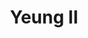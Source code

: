 ---
layout: place
title: "Yeung II"
permalink: /new-jersey/hoboken/yeung-ii.html
stateAbbr: NJ
stateName: New Jersey
cityName: Hoboken
place_id: ChIJNTW-MthZwokRsyTH5DySbdk
photos:
  - name: >-
      places/ChIJNTW-MthZwokRsyTH5DySbdk/photos/AeeoHcJgt0KP4JvvTUDpp4PD94WwoeOTvI8Oynr4BZMCR-FIfL86NcXS_o7YJm1BTkw_S5l7oLilk2qmEX9OhzQlla042Ynl46LdyYLG8uqGLp8gRgMP1KIM3Way4OxQdO2JCmfoaVx8mcy1i1oyula0Sidv4mQ4ypOj1W2qw_mJP2v56rbBbGkhNARgQy21iPhfrmbuTHDeebEu8a8i2S5AHctTCACtjtJlnA0qawEYSefXMLSSshHA-WodOlMNey3a-X1ZwJtcX5_hfc-ZUK5nT7dWewNnXzOoUm09wuT9GLiF7gexSMJuuVO8bWxhg2_u4IHxVhXbQqP6SKSM2QCjNgV1nUWtGknu4XMdmYm_fnK98wiNmQoEGBXge2WfeqV33S_Re70b5r2Fz7-wLeftTBBO1ck0y_UlUlbmBX1vIUCa9w
    widthPx: 4032
    heightPx: 3024
    authorAttributions:
      - displayName: Marcello D'Aureli
        uri: https://maps.google.com/maps/contrib/104943397697325629919
        photoUri: >-
          https://lh3.googleusercontent.com/a-/ALV-UjXxnWLatdzKgRS_zOLFTq_cHBupr0kbgf972xXd4DoT1ADnXUYuHA=s100-p-k-no-mo
    flagContentUri: >-
      https://www.google.com/local/imagery/report/?cb_client=maps_api_places.places_api&image_key=!1e10!2sCIHM0ogKEICAgIDm-4XRVg&hl=en-US
    googleMapsUri: >-
      https://www.google.com/maps/place//data=!3m4!1e2!3m2!1sCIHM0ogKEICAgIDm-4XRVg!2e10!4m2!3m1!1s0x89c259d832be3535:0xd96d923ce4c724b3
  - name: >-
      places/ChIJNTW-MthZwokRsyTH5DySbdk/photos/AeeoHcLMKEqUDj0BKnA10WPC0G5hLU4X5D7iLT49x-FcauP9OKS5fW30mEISzFntJnQkTDraj4MuwWE7mmXu2-rTwbWD-9LIJiIIKMYLj6qZk4fzkM3k0NV3335SjrYaxa1zAxuocGe6RBuOnTpTJwhuTERVJsO4VmJ5FBRsikob6vy8iSoGAxBjGoxUFAZP-QCAsoBt2S-jngQTw_QQnrMr0spDk4OoyzNeo6GfOuV0tkExBVAVGGNYSjts565d0DpjFxg6W7f5gWe2nXigDWNCrOrr4IG0Mjmck6_qijX-KQk
    widthPx: 1488
    heightPx: 983
    authorAttributions:
      - displayName: Yeung II
        uri: https://maps.google.com/maps/contrib/108903509044911751943
        photoUri: >-
          https://lh3.googleusercontent.com/a-/ALV-UjVc0zXdvyH1D2d7g48PxMq1INdpH9trbznxzlaVO8912phR-g=s100-p-k-no-mo
    flagContentUri: >-
      https://www.google.com/local/imagery/report/?cb_client=maps_api_places.places_api&image_key=!1e10!2sAF1QipPve5GRVIK-oYjaUKZE9dGKgQ8NqjYADNDnafs&hl=en-US
    googleMapsUri: >-
      https://www.google.com/maps/place//data=!3m4!1e2!3m2!1sAF1QipPve5GRVIK-oYjaUKZE9dGKgQ8NqjYADNDnafs!2e10!4m2!3m1!1s0x89c259d832be3535:0xd96d923ce4c724b3
  - name: >-
      places/ChIJNTW-MthZwokRsyTH5DySbdk/photos/AeeoHcLG6cgwaqpy9Jl3JIWOqLHSMjyToKKdrR0257IQ1jJBmM1OdkGy8EogRmcQqIXPiz6R9hi1N30SH5xqrVWXWjoO3U4it0UNdnZ5k0bXzbfCmbFxA6T6XKDQH1fMzCKDIZQjGRJCivszfJ_1xA5mKNOP2DYl9DAFFfKfG3TMmGUDhWcEGfdRhewf-IwRR33CRP33qLCkBlnNg3IXJEfxIsonkR5Wxy-Es6Aa39Pb-ZuXRjHhuh7RWPebkAG_0MLnjQHq6W3m487I-YuEBYECFJ2wgAdufDExhx9eYQbAmTKVmAZdb-E93CeELewIr92sijMe9_5OcnfOoBTKCDokpmCKJnAz0eDv2-ilGwS1Tn8qpGIp6lVyRqfP47JSmO0dOdzBfArzHzUoZMEuz3j5mw93uWpAX0sxANX-gzQYo8HEeg
    widthPx: 3024
    heightPx: 4032
    authorAttributions:
      - displayName: Ty Nie
        uri: https://maps.google.com/maps/contrib/106614937737848797307
        photoUri: >-
          https://lh3.googleusercontent.com/a-/ALV-UjUfHzKVeurYA67V56oFOc1FE9DykZR9One7910yONqQEucyUtY=s100-p-k-no-mo
    flagContentUri: >-
      https://www.google.com/local/imagery/report/?cb_client=maps_api_places.places_api&image_key=!1e10!2sCIHM0ogKEICAgICp2b-hew&hl=en-US
    googleMapsUri: >-
      https://www.google.com/maps/place//data=!3m4!1e2!3m2!1sCIHM0ogKEICAgICp2b-hew!2e10!4m2!3m1!1s0x89c259d832be3535:0xd96d923ce4c724b3
  - name: >-
      places/ChIJNTW-MthZwokRsyTH5DySbdk/photos/AeeoHcJJIZ0j7GE2fYpjLdxv2j2Re4Q_xWOoM3ajHhpaxvXYxFsXixvih5VObDWW9MpuwYoGmMMUzDzYw3GDlOw-UuPW8SEPpr3tZ8Ui4P9zlkanaRoAuMK0HyVbHRWiiJPop3ohjrAc3Sya1QVlvkgBD8prhmUbhES1GF7c8M_LOGvspPM87JuEmG3bVfSbhoHHON-2Mu1I-N6uDGHKVe6t9L1AJrxQnbc2TBtzG5p3eX0zdGi3tIJDxyvfvCpyO_fuhU5pQx5PdDw0Mu68ARf9hy8ZT3Tedtw1rnDwJx0vzQsKIdu-d3rUln5YAkHCPdO_C5HXuN-KqTwlR1Ro7T94GtLmJo0Drbj9si_LOVO2_M-nyDBGWM0MZmF_vuTKqxH4HkMfEDtSNEJqJBsU8LGPA2izbK-hV1kOY40o5nNJVDS_7g
    widthPx: 2268
    heightPx: 4032
    authorAttributions:
      - displayName: Valeriia Blunt
        uri: https://maps.google.com/maps/contrib/106115765498166069808
        photoUri: >-
          https://lh3.googleusercontent.com/a-/ALV-UjUB7MnjS9SpWvpps3wP0ICWLZWZoVtmcGhsTBn621ltg7uUjHbf=s100-p-k-no-mo
    flagContentUri: >-
      https://www.google.com/local/imagery/report/?cb_client=maps_api_places.places_api&image_key=!1e10!2sCIHM0ogKEICAgIDbiJSJKA&hl=en-US
    googleMapsUri: >-
      https://www.google.com/maps/place//data=!3m4!1e2!3m2!1sCIHM0ogKEICAgIDbiJSJKA!2e10!4m2!3m1!1s0x89c259d832be3535:0xd96d923ce4c724b3
  - name: >-
      places/ChIJNTW-MthZwokRsyTH5DySbdk/photos/AeeoHcK1NzuoBXnmS6TbO7QXrceKcKAjk9wS8jE-MgHxqOuN4uR_ww8e1i7dqwP001Bx4eb8otKSdYnySv-9uazgaywuM-M26kcUxfOv7kV2QmQ8C3FNoSo5-gHiVtHacmqqVbQKOOpeCbVDHdQr2sPEMCZvzjPUFxNmbAj5G8wuwttbYyJ6NVCD014YZZU76e0ngaJGPs8vHx1bTu47ZAk-bCAZYLcEN2qB0HM-Cx2Fv-ATFPBRQ0Cc3vzK5YaArKzfl5FFPzgKD2YxTSoI7I0n3nT5TjsFb1fHxiF5eQYERzmZ6ET6A4j_vofcVLZAaw8uAK6n6-Y03ibyq469varT-CZrow3QJxnznFf_mN9wviNeCIf4D2qX0-5hDeQOceFXq3o7UGgLzqu00dZcMnKNl54A7O1UtN8-rT5zbENgROcTIQ
    widthPx: 3024
    heightPx: 4032
    authorAttributions:
      - displayName: Hector Hernandez
        uri: https://maps.google.com/maps/contrib/106402623538077583494
        photoUri: >-
          https://lh3.googleusercontent.com/a/ACg8ocJVq_GbkHVRHfAVtOr8w_Tus2NIT3KdA8kPh68R51oiv4Cv2g=s100-p-k-no-mo
    flagContentUri: >-
      https://www.google.com/local/imagery/report/?cb_client=maps_api_places.places_api&image_key=!1e10!2sCIHM0ogKEICAgICsrPW2Zw&hl=en-US
    googleMapsUri: >-
      https://www.google.com/maps/place//data=!3m4!1e2!3m2!1sCIHM0ogKEICAgICsrPW2Zw!2e10!4m2!3m1!1s0x89c259d832be3535:0xd96d923ce4c724b3
  - name: >-
      places/ChIJNTW-MthZwokRsyTH5DySbdk/photos/AeeoHcJcklEUbcCaVvYXfSOUWBnJoF_FzYqxrqhBgI-g8cgpI8Iw8azFFoxJvP-knuftOwe5Zq02Nl-QUVaxsExkPxnqk4-Q8oXHwyrtbUeSPzpKt4KNmekZ_M4RioLplIj7k8aHSjK7WXTHXEibW9B5zm82NItdVRJ7hxVdpF8shLY77-gh4JrRfyBunzx6mQ1w-tGs4-Dno9aesl-1680p9O_mV17reLHrxxA19rnjBuRns3kxvcWe0Uc-XmQRRfQcRNyjAMX3pRyxmPARothlLfGZV2G3rNzGgFHt9vSpxeg
    widthPx: 1512
    heightPx: 2016
    authorAttributions:
      - displayName: Yeung II
        uri: https://maps.google.com/maps/contrib/108903509044911751943
        photoUri: >-
          https://lh3.googleusercontent.com/a-/ALV-UjVc0zXdvyH1D2d7g48PxMq1INdpH9trbznxzlaVO8912phR-g=s100-p-k-no-mo
    flagContentUri: >-
      https://www.google.com/local/imagery/report/?cb_client=maps_api_places.places_api&image_key=!1e10!2sAF1QipMoo_HyxdGm1BnbMBdIkFaGqUf9yT8sk0j1PEA&hl=en-US
    googleMapsUri: >-
      https://www.google.com/maps/place//data=!3m4!1e2!3m2!1sAF1QipMoo_HyxdGm1BnbMBdIkFaGqUf9yT8sk0j1PEA!2e10!4m2!3m1!1s0x89c259d832be3535:0xd96d923ce4c724b3
  - name: >-
      places/ChIJNTW-MthZwokRsyTH5DySbdk/photos/AeeoHcIDJwzfm8h5CFTr7x9MZTLaLgBe_yI1z7NzEtVml0_csHbSeIrsAw_rjw6DCIZEzVv_BcFrTHOG9E2-EWtpedxqdd1UZRgNlwWKwcbLqMWfYcq9jHDHWulzI9vq8w88f-xCg51NjGN67C2K7btn90Z1BWjk4cSm4HvdTHN1xZ0QrMEoV8M3abjbdYhsDobOFGoppsNRryHPcQUC2H_3OEExa_oFn8UDuQjcX_YAVDr2POiygjisIQVUeOFZxs7fwm51QEfW0upP-Lu21MN1a2CYWPXdIjHRPUGmT3f9Pb4mJhYXFK_H5bWo6AeeSpTuoS89unPJeyamIMUr6gWpZPRa_MJl2BRMLnOHz7R-E0ujhRy_V7-Fqlova-2GEuJsqNuNkjbwrPPIO5hglviqYg6BhOKj6kC94JvUIkQN0vLZPA
    widthPx: 3024
    heightPx: 4032
    authorAttributions:
      - displayName: 'N'
        uri: https://maps.google.com/maps/contrib/104078230862722040731
        photoUri: >-
          https://lh3.googleusercontent.com/a/ACg8ocLsLAr4WcAgBRFaQmm_VtnTmHnoWA6EijUgOYHOD9zxuXZs9dXq=s100-p-k-no-mo
    flagContentUri: >-
      https://www.google.com/local/imagery/report/?cb_client=maps_api_places.places_api&image_key=!1e10!2sCIHM0ogKEICAgICfqueTeA&hl=en-US
    googleMapsUri: >-
      https://www.google.com/maps/place//data=!3m4!1e2!3m2!1sCIHM0ogKEICAgICfqueTeA!2e10!4m2!3m1!1s0x89c259d832be3535:0xd96d923ce4c724b3
  - name: >-
      places/ChIJNTW-MthZwokRsyTH5DySbdk/photos/AeeoHcJ_qXgG5Xp9qE9EnLCaEXIKlCwxF2kzHdsd4dDNFY-rReKgYB5jrjktAOgImLXC6RlmQqxiqSd9p4ziAcgcSCAACG9Gh5EM4u7ASNkhFG5X4t1wCfAVE6cj0iDI68Xog5OAk4WjiO3OaHi3hL70vy4Z1MA3HMvNNbkrxwjSaGKK0-3C1uE3sS0jh-XwvxSqMw4uqtVgRXoQUv6vqIJiBGwO-4TlGeFu07Bq3bA5p-F22MPbweMc4FXFj7cZ0J3p1X0NYiRIKfKIkNLcWGM01JPzWA-pCoVRPH5GnPi5tjM
    widthPx: 1512
    heightPx: 2016
    authorAttributions:
      - displayName: Yeung II
        uri: https://maps.google.com/maps/contrib/108903509044911751943
        photoUri: >-
          https://lh3.googleusercontent.com/a-/ALV-UjVc0zXdvyH1D2d7g48PxMq1INdpH9trbznxzlaVO8912phR-g=s100-p-k-no-mo
    flagContentUri: >-
      https://www.google.com/local/imagery/report/?cb_client=maps_api_places.places_api&image_key=!1e10!2sAF1QipNmVPwgZKqJvOdSh64smNb9iqLRi1w8F6LJk7Y&hl=en-US
    googleMapsUri: >-
      https://www.google.com/maps/place//data=!3m4!1e2!3m2!1sAF1QipNmVPwgZKqJvOdSh64smNb9iqLRi1w8F6LJk7Y!2e10!4m2!3m1!1s0x89c259d832be3535:0xd96d923ce4c724b3
  - name: >-
      places/ChIJNTW-MthZwokRsyTH5DySbdk/photos/AeeoHcJJ_XI0pix2vvKb818wgCecxIn3GG4ff7K-yXmBM9L6Qpvz-00Y1Lf3R5YsRZX8uZLheZOSJYoXHvE9Hxd1GVmdd3giRy1eKlg77mDNNWP2vVus8tr-XVR8CDStY5Zf7uplbAZlbih4cS-KY-hXrlMnlNiTUpRM_36H1pykjpVCApim8tVphS8CRaHAcss_r9epHUjorsvra9NKKCLbKWyJCF3-3xLFoPqpD_PnVqFN7r4b21q7fK4TqcF5xcgthhSxloKBBRXeOsDDY6R2jxi_07QsiXHJY_1zHK8divlnJxJxqdKHPb3wYGRclwYGqjbMn0ZEzx_Cwayy2O-WQPHZStMydwRdstWu0Yy31XlmS_ryi32uzixsvMJLKKj9vJ7Ovm3LBR_ymUjbfBlCqkrd7Gk3pnRoOPb2yu5fLxrdQjr5
    widthPx: 3000
    heightPx: 4000
    authorAttributions:
      - displayName: Allison L.
        uri: https://maps.google.com/maps/contrib/108407314544575913278
        photoUri: >-
          https://lh3.googleusercontent.com/a-/ALV-UjXE0U2hvtsTHoY23GdEv505NDbWNnlbgCIo0nuH_VoQIOnSJaLKxw=s100-p-k-no-mo
    flagContentUri: >-
      https://www.google.com/local/imagery/report/?cb_client=maps_api_places.places_api&image_key=!1e10!2sCIHM0ogKEICAgIC58uS81gE&hl=en-US
    googleMapsUri: >-
      https://www.google.com/maps/place//data=!3m4!1e2!3m2!1sCIHM0ogKEICAgIC58uS81gE!2e10!4m2!3m1!1s0x89c259d832be3535:0xd96d923ce4c724b3
  - name: >-
      places/ChIJNTW-MthZwokRsyTH5DySbdk/photos/AeeoHcJn5jFe_XxLuL-a-JQaD-YGL1GFfFAskU1tciL8NMj0251FbQoEVlrmt2cs3kDReV1vhGWDVJ_tn-DQu9QAArBN4keAw925lTygBTUqo7hbFHcZWW31ZKYJRa-u0tlboQhaoS5AXPfPZ87foMOqEZjx6PVih4crsiumlkdgELjGl0226BL4DbvfoBR8ttyhGR-3-hTdIvULyjnKAcANxVGq_YyJcMxL_317ZZJHMCxMZKD8_5FLePbse0qD0wFpFATo1GoGhAMsS3SnOXopK088nDbe016GPIbdPB7EEnBz7FZLCxN0YkLEoQimP2nDGBpCECeXWtHcV6G84PO5jhfj0A0TvTpul7dxtzVw7Y-iMxet1qxWaRGONecnKnWpW73JgpX11jT8ontvx2sfFP7Y12xyzA-SV6q5FRz9aPMMzg
    widthPx: 4032
    heightPx: 3024
    authorAttributions:
      - displayName: Marcello D'Aureli
        uri: https://maps.google.com/maps/contrib/104943397697325629919
        photoUri: >-
          https://lh3.googleusercontent.com/a-/ALV-UjXxnWLatdzKgRS_zOLFTq_cHBupr0kbgf972xXd4DoT1ADnXUYuHA=s100-p-k-no-mo
    flagContentUri: >-
      https://www.google.com/local/imagery/report/?cb_client=maps_api_places.places_api&image_key=!1e10!2sCIHM0ogKEICAgIDm-4XRZg&hl=en-US
    googleMapsUri: >-
      https://www.google.com/maps/place//data=!3m4!1e2!3m2!1sCIHM0ogKEICAgIDm-4XRZg!2e10!4m2!3m1!1s0x89c259d832be3535:0xd96d923ce4c724b3
address: 1120 Washington St, Hoboken, NJ 07030, USA
street: 1120 Washington St
city: Hoboken
state: NJ
zip: '07030'
country: USA
neighborhood: null
latitude: '40.750785'
longitude: '-74.027091'
accessibility_options:
  wheelchairAccessibleParking: false
business_status: OPERATIONAL
name: Yeung II
google_maps_links:
  directionsUri: >-
    https://www.google.com/maps/dir//''/data=!4m7!4m6!1m1!4e2!1m2!1m1!1s0x89c259d832be3535:0xd96d923ce4c724b3!3e0
  placeUri: https://maps.google.com/?cid=15667339468925772979
  writeAReviewUri: >-
    https://www.google.com/maps/place//data=!4m3!3m2!1s0x89c259d832be3535:0xd96d923ce4c724b3!12e1
  reviewsUri: >-
    https://www.google.com/maps/place//data=!4m4!3m3!1s0x89c259d832be3535:0xd96d923ce4c724b3!9m1!1b1
  photosUri: >-
    https://www.google.com/maps/place//data=!4m3!3m2!1s0x89c259d832be3535:0xd96d923ce4c724b3!10e5
primary_type: Asian Restaurant
opening_hours:
  regular: null
  current: null
secondary_opening_hours:
  regular:
    weekdayDescriptions: null
    type: null
  current:
    weekdayDescriptions: null
    type: null
phone: (201) 420-7197
price_level: PRICE_LEVEL_INEXPENSIVE
price_range: null
rating: '4.1'
rating_count: 165
website: http://www.yeung2sushi.com/
description: >-
  Snug spot for dine-in or delivery Chinese & Japanese staples, plus sushi &
  vegetarian options.
reviews:
  - name: >-
      places/ChIJNTW-MthZwokRsyTH5DySbdk/reviews/ChdDSUhNMG9nS0VJQ0FnSUNmcXVlVDJBRRAB
    relativePublishTimeDescription: 3 months ago
    rating: 2
    text:
      text: >-
        Came here tonight for the first time and was really disappointed with
        the service. We ordered many things - appetizers, sushi, and other
        dishes.


        One of the dishes was the Mongolian Beef. There were maybe 5 small
        pieces of beef in this dish, with the remainder being vegetables (mostly
        onion). Truly felt like an onion dish. Not good!


        The kicker - When we told the server, we hoped she would offer to bring
        out a little more extra beef. Or even apologize for us not liking it and
        ask if we want something else! Instead she had the nerve to say “if you
        wanted more beef you should have ordered the steak dish”.


        We were so shocked by this response that we paid our bill (almost $100)
        and decided never to come back. We absolutely would have been back had
        her response been even slightly empathetic or offering to make it
        “right” in any way.
      languageCode: en
    originalText:
      text: >-
        Came here tonight for the first time and was really disappointed with
        the service. We ordered many things - appetizers, sushi, and other
        dishes.


        One of the dishes was the Mongolian Beef. There were maybe 5 small
        pieces of beef in this dish, with the remainder being vegetables (mostly
        onion). Truly felt like an onion dish. Not good!


        The kicker - When we told the server, we hoped she would offer to bring
        out a little more extra beef. Or even apologize for us not liking it and
        ask if we want something else! Instead she had the nerve to say “if you
        wanted more beef you should have ordered the steak dish”.


        We were so shocked by this response that we paid our bill (almost $100)
        and decided never to come back. We absolutely would have been back had
        her response been even slightly empathetic or offering to make it
        “right” in any way.
      languageCode: en
    authorAttribution:
      displayName: 'N'
      uri: https://www.google.com/maps/contrib/104078230862722040731/reviews
      photoUri: >-
        https://lh3.googleusercontent.com/a/ACg8ocLsLAr4WcAgBRFaQmm_VtnTmHnoWA6EijUgOYHOD9zxuXZs9dXq=s128-c0x00000000-cc-rp-mo-ba4
    publishTime: '2024-12-28T02:15:31.714840Z'
    flagContentUri: >-
      https://www.google.com/local/review/rap/report?postId=ChdDSUhNMG9nS0VJQ0FnSUNmcXVlVDJBRRAB&d=17924085&t=1
    googleMapsUri: >-
      https://www.google.com/maps/reviews/data=!4m6!14m5!1m4!2m3!1sChdDSUhNMG9nS0VJQ0FnSUNmcXVlVDJBRRAB!2m1!1s0x89c259d832be3535:0xd96d923ce4c724b3
  - name: >-
      places/ChIJNTW-MthZwokRsyTH5DySbdk/reviews/ChdDSUhNMG9nS0VJQ0FnSUNmNzVpc19RRRAB
    relativePublishTimeDescription: 3 weeks ago
    rating: 5
    text:
      text: >-
        Delicious sushi, always fresh, fast, and reliable. One of my go to
        restaurants for delivery.


        Edit:

        I normally love this restaurant but today I received incorrect items in
        my delivery order. I ordered a shrimp asparagus hand roll and didn’t
        there was no shrimp. I ordered a kani salad with no crunch and there
        were tempura flakes. I also ordered a sushi entree special that comes
        with a spicy tuna avocado roll but I received a tuna avocado roll. Maybe
        it was an off night or their machine didn’t take my order correctly.
      languageCode: en
    originalText:
      text: >-
        Delicious sushi, always fresh, fast, and reliable. One of my go to
        restaurants for delivery.


        Edit:

        I normally love this restaurant but today I received incorrect items in
        my delivery order. I ordered a shrimp asparagus hand roll and didn’t
        there was no shrimp. I ordered a kani salad with no crunch and there
        were tempura flakes. I also ordered a sushi entree special that comes
        with a spicy tuna avocado roll but I received a tuna avocado roll. Maybe
        it was an off night or their machine didn’t take my order correctly.
      languageCode: en
    authorAttribution:
      displayName: Natasha C
      uri: https://www.google.com/maps/contrib/118362468710284320173/reviews
      photoUri: >-
        https://lh3.googleusercontent.com/a-/ALV-UjVvVZAI76LFrxeWUhnPLl43WGUoJYwEyzdLCkn0lSd3KzjzAEtY=s128-c0x00000000-cc-rp-mo-ba4
    publishTime: '2025-03-21T23:56:16.509157Z'
    flagContentUri: >-
      https://www.google.com/local/review/rap/report?postId=ChdDSUhNMG9nS0VJQ0FnSUNmNzVpc19RRRAB&d=17924085&t=1
    googleMapsUri: >-
      https://www.google.com/maps/reviews/data=!4m6!14m5!1m4!2m3!1sChdDSUhNMG9nS0VJQ0FnSUNmNzVpc19RRRAB!2m1!1s0x89c259d832be3535:0xd96d923ce4c724b3
  - name: >-
      places/ChIJNTW-MthZwokRsyTH5DySbdk/reviews/ChdDSUhNMG9nS0VJQ0FnSUNwMmVfdjFnRRAB
    relativePublishTimeDescription: a year ago
    rating: 5
    text:
      text: >-
        Recommend : maki rolls, miso soup

        Good: lo mein

        Ok: salad


        The maki rolls were nice though it seemed like the rice was a bit
        smooshed. We had salmon avocado, shrimp and cucumber, spicy California,
        spicy crunchy white tuna, spicy scallop avocado.


        The only critique is in the spicy crunchy rolls, the fish chunks are
        very fine and the fish texture/taste is not as apparent. Salmon in the
        salmon avocado was lovely and buttery though.


        I'm not sure others will like the miso soup, but I enjoyed it a lot and
        I don't normally like miso soup, so not sure how true miso soup
        enthusiasts will feel.


        Lol mein was tasty and the shrimp were AMAZING. Huge and not overcooked.
        Only comment on this one is the noodles were quite small and broken.


        Salad was seriously over sauced but the taste was ok.
      languageCode: en
    originalText:
      text: >-
        Recommend : maki rolls, miso soup

        Good: lo mein

        Ok: salad


        The maki rolls were nice though it seemed like the rice was a bit
        smooshed. We had salmon avocado, shrimp and cucumber, spicy California,
        spicy crunchy white tuna, spicy scallop avocado.


        The only critique is in the spicy crunchy rolls, the fish chunks are
        very fine and the fish texture/taste is not as apparent. Salmon in the
        salmon avocado was lovely and buttery though.


        I'm not sure others will like the miso soup, but I enjoyed it a lot and
        I don't normally like miso soup, so not sure how true miso soup
        enthusiasts will feel.


        Lol mein was tasty and the shrimp were AMAZING. Huge and not overcooked.
        Only comment on this one is the noodles were quite small and broken.


        Salad was seriously over sauced but the taste was ok.
      languageCode: en
    authorAttribution:
      displayName: Ty Nie
      uri: https://www.google.com/maps/contrib/106614937737848797307/reviews
      photoUri: >-
        https://lh3.googleusercontent.com/a-/ALV-UjUfHzKVeurYA67V56oFOc1FE9DykZR9One7910yONqQEucyUtY=s128-c0x00000000-cc-rp-mo-ba5
    publishTime: '2023-08-06T18:18:20.213740Z'
    flagContentUri: >-
      https://www.google.com/local/review/rap/report?postId=ChdDSUhNMG9nS0VJQ0FnSUNwMmVfdjFnRRAB&d=17924085&t=1
    googleMapsUri: >-
      https://www.google.com/maps/reviews/data=!4m6!14m5!1m4!2m3!1sChdDSUhNMG9nS0VJQ0FnSUNwMmVfdjFnRRAB!2m1!1s0x89c259d832be3535:0xd96d923ce4c724b3
  - name: >-
      places/ChIJNTW-MthZwokRsyTH5DySbdk/reviews/ChdDSUhNMG9nS0VJQ0FnSURiaUpTSmlBRRAB
    relativePublishTimeDescription: 8 months ago
    rating: 5
    text:
      text: >-
        Favorite sushi place ! Everything is always fresh and delicious 🤤
        highly recommend. One time I did pick up myself and found out that not
        only do they have the best sushi in town, but the staff are also nicest
        people!
      languageCode: en
    originalText:
      text: >-
        Favorite sushi place ! Everything is always fresh and delicious 🤤
        highly recommend. One time I did pick up myself and found out that not
        only do they have the best sushi in town, but the staff are also nicest
        people!
      languageCode: en
    authorAttribution:
      displayName: Valeriia Blunt
      uri: https://www.google.com/maps/contrib/106115765498166069808/reviews
      photoUri: >-
        https://lh3.googleusercontent.com/a-/ALV-UjUB7MnjS9SpWvpps3wP0ICWLZWZoVtmcGhsTBn621ltg7uUjHbf=s128-c0x00000000-cc-rp-mo-ba2
    publishTime: '2024-08-01T11:29:27.383478Z'
    flagContentUri: >-
      https://www.google.com/local/review/rap/report?postId=ChdDSUhNMG9nS0VJQ0FnSURiaUpTSmlBRRAB&d=17924085&t=1
    googleMapsUri: >-
      https://www.google.com/maps/reviews/data=!4m6!14m5!1m4!2m3!1sChdDSUhNMG9nS0VJQ0FnSURiaUpTSmlBRRAB!2m1!1s0x89c259d832be3535:0xd96d923ce4c724b3
  - name: >-
      places/ChIJNTW-MthZwokRsyTH5DySbdk/reviews/ChdDSUhNMG9nS0VJQ0FnSUNSX2VuTnhRRRAB
    relativePublishTimeDescription: 2 years ago
    rating: 5
    text:
      text: >-
        We loved our first  delicious order! Everything was absolutely carefully
        and generously prepared. Super fresh and yummy ! In the picture:
        Paradise plate (on the left) and Crazy Tuna and Godzilla special rolls
        on the right. Super happy  customers, we will definitely come back !
      languageCode: en
    originalText:
      text: >-
        We loved our first  delicious order! Everything was absolutely carefully
        and generously prepared. Super fresh and yummy ! In the picture:
        Paradise plate (on the left) and Crazy Tuna and Godzilla special rolls
        on the right. Super happy  customers, we will definitely come back !
      languageCode: en
    authorAttribution:
      displayName: Rita Murray
      uri: https://www.google.com/maps/contrib/101418843249046824008/reviews
      photoUri: >-
        https://lh3.googleusercontent.com/a-/ALV-UjUzeftgFZFk6_MiXX7YjpySaux6Iukgs-srFCXWKx5p6n0-NAkh=s128-c0x00000000-cc-rp-mo
    publishTime: '2023-04-09T02:35:11.064426Z'
    flagContentUri: >-
      https://www.google.com/local/review/rap/report?postId=ChdDSUhNMG9nS0VJQ0FnSUNSX2VuTnhRRRAB&d=17924085&t=1
    googleMapsUri: >-
      https://www.google.com/maps/reviews/data=!4m6!14m5!1m4!2m3!1sChdDSUhNMG9nS0VJQ0FnSUNSX2VuTnhRRRAB!2m1!1s0x89c259d832be3535:0xd96d923ce4c724b3
parking_options: null
payment_options:
  acceptsCreditCards: true
  acceptsDebitCards: true
  acceptsCashOnly: false
  acceptsNfc: true
allow_dogs: null
curbside_pickup: null
delivery: true
dine_in: true
good_for_children: true
good_for_groups: true
good_for_sports: false
live_music: false
menu_for_children: false
outdoor_seating: true
reservable: true
restroom: true
serves_beer: false
serves_breakfast: false
serves_brunch: null
serves_cocktails: false
serves_coffee: false
serves_dinner: true
serves_dessert: true
serves_lunch: true
serves_vegetarian_food: true
serves_wine: false
takeout: true

---
